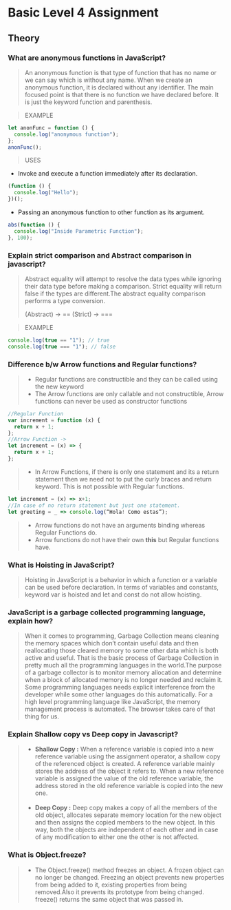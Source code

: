 # Basic Level 4 Assignment

## Theory

### What are anonymous functions in JavaScript?

> An anonymous function is that type of function that has no name or we can say which is without any name. When we create an anonymous function, it is declared without any identifier. The main focused point is that there is no function we have declared before. It is just the keyword function and parenthesis.

> EXAMPLE

```js
let anonFunc = function () {
  console.log("anonymous function");
};
anonFunc();
```

> USES

- Invoke and execute a function immediately after its declaration.

```js
(function () {
  console.log("Hello");
})();
```

- Passing an anonymous function to other function as its argument.

```js
abs(function () {
  console.log("Inside Parametric Function");
}, 100);
```

### Explain strict comparison and Abstract comparison in javascript?

> Abstract equality will attempt to resolve the data types while ignoring their data type before making a comparison. Strict equality will return false if the types are different.The abstract equality comparison performs a type conversion.
>
> (Abstract) -> ==
> (Strict) -> ===

> EXAMPLE

```js
console.log(true == "1"); // true
console.log(true === "1"); // false
```

### Difference b/w Arrow functions and Regular functions?

> - Regular functions are constructible and they can be called using the new keyword
> - The Arrow functions are only callable and not constructible, Arrow functions can never be used as constructor functions

```js
//Regular Function
var increment = function (x) {
  return x + 1;
};
//Arrow Function ->
let increment = (x) => {
  return x + 1;
};
```

> - In Arrow Functions, if there is only one statement and its a return statement then we need not to put the curly braces and return keyword. This is not possible with Regular functions.

```js
let increment = (x) => x+1;
//In case of no return statement but just one statement.
let greeting = _ => console.log(“Hola! Como estas”);
```

> - Arrow functions do not have an arguments binding whereas Regular Functions do.
> - Arrow functions do not have their own **this** but Regular functions have.

### What is Hoisting in JavaScript?

> Hoisting in JavaScript is a behavior in which a function or a variable can be used before declaration. In terms of variables and constants, keyword var is hoisted and let and const do not allow hoisting.

### JavaScript is a garbage collected programming language, explain how?

> When it comes to programming, Garbage Collection means cleaning the memory spaces which don’t contain useful data and then reallocating those cleared memory to some other data which is both active and useful. That is the basic process of Garbage Collection in pretty much all the programming languages in the world.The purpose of a garbage collector is to monitor memory allocation and determine when a block of allocated memory is no longer needed and reclaim it. Some programming languages needs explicit interference from the developer while some other languages do this automatically. For a high level programming language like JavaScript, the memory management process is automated. The browser takes care of that thing for us.

### Explain Shallow copy vs Deep copy in Javascript?

> - **Shallow Copy :**
>   When a reference variable is copied into a new reference variable using the assignment operator, a shallow copy of the referenced object is created.
>   A reference variable mainly stores the address of the object it refers to. When a new reference variable is assigned the value of the old reference variable, the address stored in the old reference variable is copied into the new one.<br><br>
> - **Deep Copy :**
>   Deep copy makes a copy of all the members of the old object, allocates separate memory location for the new object and then assigns the copied members to the new object.
>   In this way, both the objects are independent of each other and in case of any modification to either one the other is not affected.

### What is Object.freeze?

> - The Object.freeze() method freezes an object. A frozen object can no longer be changed. Freezing an object prevents new properties from being added to it, existing properties from being removed.Also it prevents its prototype from being changed. freeze() returns the same object that was passed in.
